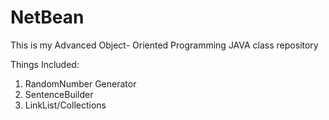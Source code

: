 # NetBean
This is my Advanced Object- Oriented Programming JAVA class repository

Things Included: 
  1. RandomNumber Generator
  2. SentenceBuilder
  3. LinkList/Collections
